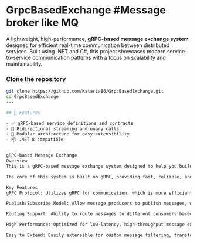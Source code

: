 # GrpcBasedExchange #Message broker like MQ

A lightweight, high-performance, **gRPC-based message exchange system** designed for efficient real-time communication between distributed services. Built using .NET and C#, this project showcases modern service-to-service communication patterns with a focus on scalability and maintainability.

### Clone the repository

```bash
git clone https://github.com/Kataria86/GrpcBasedExchange.git
cd GrpcBasedExchange
---

## 🚀 Features

- ✅ gRPC-based service definitions and contracts
- 🔄 Bidirectional streaming and unary calls
- 🧩 Modular architecture for easy extensibility
- 📦 .NET 8 compatible


gRPC-based Message Exchange
Overview
This is a gRPC-based message exchange system designed to help you build scalable, efficient, and distributed message queues for your applications, similar to RabbitMQ, but leveraging the gRPC protocol for communication. This exchange allows message producers and consumers to communicate with low-latency, bidirectional communication channels via gRPC. It is ideal for microservices, event-driven architectures, and distributed systems.

The core of this system is built on gRPC, providing fast, reliable, and language-agnostic message exchanges. It supports topics, queues, and routing to facilitate advanced messaging patterns.

Key Features
gRPC Protocol: Utilizes gRPC for communication, which is more efficient and provides better performance over traditional HTTP-based messaging systems.

Publish/Subscribe Model: Allow message producers to publish messages, which can be consumed by multiple consumers (subscribers).

Routing Support: Ability to route messages to different consumers based on topic/queue configurations.

High Performance: Optimized for low-latency, high-throughput message exchange.

Easy to Extend: Easily extensible for custom message filtering, transformations, or advanced features like dead-letter queues.

